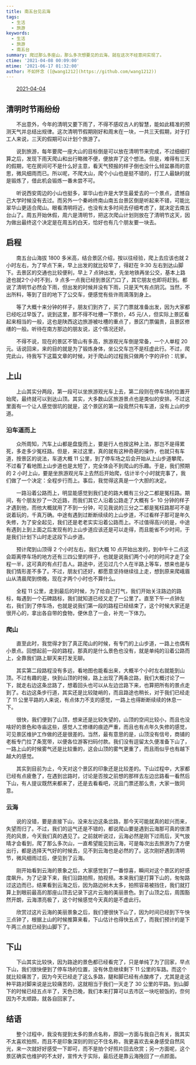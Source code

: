 ```yaml
---
title: 南五台见云海
tags:
  - 生活
  - 旅游
keywords:
  - 生活
  - 旅游
  - 南五台
summary: 爬过那么多座山，那么多次想要见的云海，就在这次不经意间实现了。
ctime: '2021-04-08 00:09:00'
mtime: '2021-06-17 01:32:00'
author: 不如怀念 ([@wang1212](https://github.com/wang1212))
---
```


　　<u>2021-04-04</u>

## 清明时节雨纷纷

　　不出意外，今年的清明又要下雨了，不得不感叹古人的智慧，能如此精准的预测天气并总结出规律。这次清明节假期刚好和周末在一块，一共三天假期，对于打工人来说，三天的假期可以计划个旅游了。

　　说到旅游，每年要爬一座大山的目标倒是可以放在清明节来完成，不过细细打算之后，发现下雨天爬山和出行略微不便，便放弃了这个想法。但是，难得有三天的假期，宅在房间可不是什么好主意，看天气预报的样子倒也没什么倾盆暴雨的意思，微风细雨而已。所以呢，不爬大山，爬个小山也是挺不错的，打工人最缺的就是锻炼了，借此机会锻炼一番未尝不可。

　　听说西安周边的小山也挺多，翠华山也许是大学生最爱去的一个景点，遗憾自己大学时候没有去过。而另外一个秦岭终南山南五台景区倒是听起来不错，可能比翠华山更适合爬山。眼看清明将近，也没有太多时间去仔细考虑了，就决定去南五台山了。周五开始休假，周六是清明节，把这次爬山计划则放在了清明节这天，因为做出最终这个决定是在周五的白天，恰好也有几个朋友要一块去。

## 启程

　　南五台山海拔 1800 多米高，结合景区介绍，按以往经验，爬上去应该也就 2 小时左右，为了早点下来，早上出发的就比较早了，得赶在 9:30 左右到达山脚下。去景区的交通也比较便利，早上 7 点钟出发，先坐地铁再坐公交，基本上路途也就2个小时不到，9 点多一点我已经到景区门口了，其它朋友也即将赶到。都说了清明节必然会下雨，但出发的时候并没有下雨，只是天气有点阴沉。当然，不出所料，等到了目的地下了公交车，便感觉有些许雨滴落到身上。

　　等了大概十来分钟的样子，朋友们到齐了，买了门票就准备出发，因为大家都已经吃过早饭了。说到这里，那不得不吐槽一下票价，45 元/人，但实际上景区看起来相当的一般，这也是陕西这边旅游被吐槽的重点了，景区门票偏贵，且景区修缮的一般。听待在南方那边的朋友说，这个情况还好。

　　不得不说，现在的景区不管山有多高，旅游观光车倒是常备，一个人单程 20 元。话说回来，来的目的就是为了锻炼身体，坐公交车岂不是枉虚此行。不过，爬完此山，待我写下这篇文章的时候，对于爬山的过程我只做两个字的评价：坑爹。

## 上山

　　上山其实分两段，第一段可以坐旅游观光车上去，第二段则在停车场的位置开始爬，最终就可以到达山顶。其实，大多数山区旅游景点也是类似的安排。不过这里面有一个让人感觉很坑的就是，这个景区的第一段竟然只有车道，没有上山的步道。

### 沿车道而上

　　众所周知，汽车上山都是盘旋而上，要是行人也按这种上法，那岂不是得累死，多走多少冤枉路。但是，来过这里，真的就有这种奇葩的操作，也就只有车道，按景区的说法，车道大概 11 公里，到了停车场之后会开始从上山步道攀爬，不过看了看地图上山步道也是太短了，完全体会不到爬山的乐趣。于是，我们预期的 2 小时上山，要是坐旅游观光车上去然后开始爬，估计半个小时就完事了，我们做了一个决定：全程步行而上。事后，我觉得这真是一个大胆的决定。

　　一路沿着公路而上，明显能感觉到我们走的路大概有三分之二都是冤枉路。期间，有个朋友抄了一次近路，而我们其它人沿着公路走了大概有 5- 10 分钟的样子才遇到他，而他大概就用了不到一分钟，可见我说的三分之二都是冤枉路那可不是说着玩的，千真万确。中途有遇到过断断续续的上山步道，不过看样子那可是年久失修，为了安全起见，我们还是老老实实沿着公路而上。不过值得高兴的是，中途有遇到上到上面之后发现有的上山步道应该还是可以走得，而且能省不少时间，于是我们计划下山时走这段下山步道。

　　预计爬到山顶得 2 个小时左右，我们大概 10 点开始出发的，到中午十二点这会距离停车场的地方还有三四公里的样子，也就是说我们两个小时的时间才走了全程一半，这可真的有点打击人。路途中，还见过几个人在半路上等车，想来也是与我们情形差不多了。不过，朋友们还好，都愿意坚持继续往上走，想到原来爬峨眉山从清晨爬到傍晚，现在才两个小时也不算什么。

　　全程 11 公里，走到最后的时候，为了给自己打气，我们开始关注路边的路标，每遇到一个石碑路标，我们就知道已经又走了一公里了。直至下午一点钟左右，我们到了停车场，也就是说我们第一段的路程已经结束了，这个时候大家还是很开心的，拿出各自带的食物，便休息了一会，补充一下体力。

### 爬山

　　直至此时，我觉得才到了真正爬山的时候，有专门的上山步道，一路上也偶有小景点。回想起前一段的路程，那真的是什么景色也没有，就是单纯的沿着公路而上，全靠我们路上聊天来打发无聊。

　　其实第二段路程没有多远，看地图也能看出来，大概半个小时左右就能到山顶。不过有趣的是，快到山顶的时候，路上出现了两条岔路，我们大概讨论了一下，就走右边这条岔路了，想着回头也可以从左边岔路下来，也算把所有的景点走到了。右边这条步行道，其实还是比较陡峭的，而且路途也稍长，对于我们已经走了 11 公里平路的人来说，有点体力不支的感觉，一路上也得断断续续的休息一下。

　　很快，我们便到了山顶，想来还是比较失望的，山顶的空间比较小，而且也没啥好的景色和寺庙这些，感觉人工修缮的痕迹严重，而且也有点年久失修的感觉，可见景区维护工作做的还是很差的。当然，最有意思的是，山顶没有信号，商铺的老板专门拉了条宽带，以便各位游客扫码付款。我们没有逗留太久便准备下山了，一路上山的时候雾气还是比较重的，这会山顶的雾气更重了，而且雨似乎也有越下越大的感觉。

　　其实到目前为止，今天对这个景区的印象还是比较差的。下山过程中，大家都已经有点疲惫了，在遇到岔路时，讨论是否按之前想的那样去左边岔路看一看然后下山，有人提议既然来都来了，还是去看看吧，况且门票还那么贵，大家一致同意。

### 云海

　　说的没错，要是直接下山，没来左边这条岔路，那今天可能就真的趁兴而来，失望而归了。不过，我们的运气还是不错的，都说爬山要是遇到云海那可真的很漂亮的风景，今天我们真的遇见了。之前就听说过，云海必然是刚下过雨后，天气放晴才会看到，爬了那么多次山，一直希望能见到云海，可是每次出去旅游为了方便出行，都是选择天气好的时候去，见不到云海也是必然的了。这次刚好遇到清明节，微风细雨过后，便见到了云海。

　　刚开始看到云海的景象之后，大家感觉到了一番惊喜，瞬间对这个景区的好感度飙升。为了记录下来，我们沿路拍照，拍视频。本来我们是打算下山的，匆匆路过这边而已，结果看到云海之后，因为路边树木太多，拍照容易被挡住，我们就打算上到眼前最高的那座山顶去记录下这片云海的美丽景色。到了山顶之后，周围豁然开朗，云海漂亮极了，这个时候感觉今天真的是不虚此行。

　　欣赏过这片云海的美丽景象之后，我们便很快下山了，因为时间已经到下午快三点钟了，根据上山的时候推算来看，下山估计也得快五点了，而我们预计的是下午两三点就已经到山脚下了。


## 下山

　　下山其实比较快，因为路途的景色都已经看完了，只是单纯了为了回家，早点下山，我们很快便到了停车场的位置，没有休息继续剩下 11 公里的车路。而这个就比较痛苦了，因为今天已经走了这么多路，腿和脚已经有点酸疼了，尤其是走这种平路对脚来说是比较痛苦的，这就相当于我们一天走了 30 公里的平路。到山脚下的时候已经五点半了，天色已晚，我们本来打算可以去市区一块吃顿饭的，奈何因为不太顺路，就各自回家了。

## 结语

　　整个过程中，我没有提到太多的景点名称，原因一方面与我自己有关，我其实不太喜欢拍照，而且不是印象深刻的则记不住名称，我更喜欢去亲身感受自然风光，来一次就好好感受一下即可，而不是拍个好照片回去欣赏；另一方面呢，这个景区确实也维护的不太好，宣传大于实际，最后还是靠云海挽回了一点颜面。